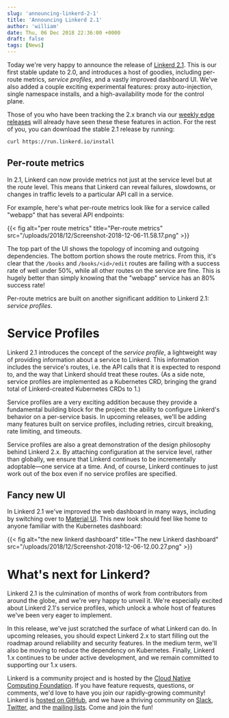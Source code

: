 ```yaml
---
slug: 'announcing-linkerd-2-1'
title: 'Announcing Linkerd 2.1'
author: 'william'
date: Thu, 06 Dec 2018 22:36:00 +0000
draft: false
tags: [News]
---
```


Today we're very happy to announce the release of [Linkerd
2.1](https://github.com/linkerd/linkerd2/releases/tag/stable-2.1.0). This is our
first stable update to 2.0, and introduces a host of goodies, including
per-route metrics, _service profiles_, and a vastly improved dashboard UI. We've
also added a couple exciting experimental features: proxy auto-injection, single
namespace installs, and a high-availability mode for the control plane.

Those of you who have been tracking the 2.x branch via our [weekly edge
releases](https://linkerd.io/2/edge/) will already have seen these these
features in action. For the rest of you, you can download the stable 2.1 release
by running:

```bash
curl https://run.linkerd.io/install
```

## Per-route metrics

In 2.1, Linkerd can now provide metrics not just at the service level but at the
_route_ level. This means that Linkerd can reveal failures, slowdowns, or
changes in traffic levels to a particular API call in a service.

For example, here's what per-route metrics look like for a service called
"webapp" that has several API endpoints:

{{< fig
  alt="per route metrics"
  title="Per-route metrics"
  src="/uploads/2018/12/Screenshot-2018-12-06-11.58.17.png" >}}

The top part of the UI shows the topology of incoming and outgoing dependencies.
The bottom portion shows the route metrics. From this, it's clear that the
`/books` and `/books/<id>/edit` routes are failing with a success rate of well
under 50%, while all other routes on the service are fine. This is hugely better
than simply knowing that the "webapp" service has an 80% success rate!

Per-route metrics are built on another significant addition to Linkerd 2.1:
_service profiles_.

# Service Profiles

Linkerd 2.1 introduces the concept of the _service profile_, a lightweight way
of providing information about a service to Linkerd. This information includes
the service's routes, i.e. the API calls that it is expected to respond to, and
the way that Linkerd should treat these routes. (As a side note, service
profiles are implemented as a Kubernetes CRD, bringing the grand total of
Linkerd-created Kubernetes CRDs to 1.)

Service profiles are a very exciting addition because they provide a fundamental
building block for the project: the ability to configure Linkerd's behavior on a
per-service basis. In upcoming releases, we'll be adding many features built on
service profiles, including retries, circuit breaking, rate limiting, and
timeouts.

Service profiles are also a great demonstration of the design philosophy behind
Linkerd 2.x. By attaching configuration at the service level, rather than
globally, we ensure that Linkerd continues to be incrementally adoptable—one
service at a time. And, of course, Linkerd continues to just work out of the box
even if no service profiles are specified.

## Fancy new UI

In Linkerd 2.1 we've improved the web dashboard in many ways, including by
switching over to [Material UI](https://material-ui.com/). This new look should
feel like home to anyone familiar with the Kubernetes dashboard:

{{< fig
  alt="the new linkerd dashboard"
  title="The new Linkerd dashboard"
  src="/uploads/2018/12/Screenshot-2018-12-06-12.00.27.png" >}}

# What's next for Linkerd?

Linkerd 2.1 is the culmination of months of work from contributors from around
the globe, and we're very happy to unveil it. We're especially excited about
Linkerd 2.1's service profiles, which unlock a whole host of features we've been
very eager to implement.

In this release, we've just scratched the surface of what Linkerd can do. In
upcoming releases, you should expect Linkerd 2.x to start filling out the
roadmap around reliability and security features. In the medium term, we'll also
be moving to reduce the dependency on Kubernetes. Finally, Linkerd 1.x continues
to be under active development, and we remain committed to supporting our 1.x
users.

Linkerd is a community project and is hosted by the [Cloud Native Computing
Foundation](https://cncf.io). If you have feature requests, questions, or
comments, we'd love to have you join our rapidly-growing community! Linkerd is
[hosted on GitHub](https://github.com/linkerd/linkerd2), and we have a thriving
community on [Slack](https://slack.linkerd.io),
[Twitter](https://twitter.com/linkerd), and the [mailing
lists](https://lists.cncf.io/g/cncf-linkerd-users). Come and join the fun!
